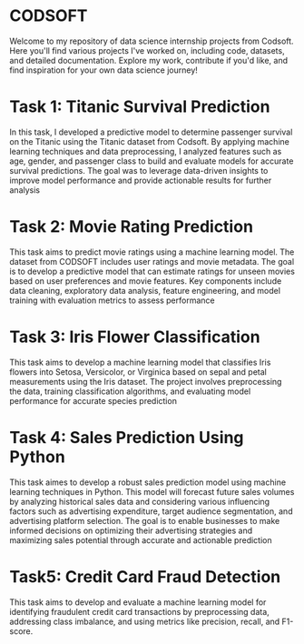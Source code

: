 # CODSOFT
Welcome to my repository of data science internship projects from Codsoft. Here you'll find various projects I've worked on, including code, datasets, and detailed documentation. Explore my work, contribute if you'd like, and find inspiration for your own data science journey!

# Task 1: Titanic Survival Prediction
In this task, I developed a predictive model to determine passenger survival on the Titanic using the Titanic dataset from Codsoft. By applying machine learning techniques and data preprocessing, I analyzed features such as age, gender, and passenger class to build and evaluate models for accurate survival predictions. The goal was to leverage data-driven insights to improve model performance and provide actionable results for further analysis

# Task 2: Movie Rating Prediction
This task aims to predict movie ratings using a machine learning model. The dataset from CODSOFT includes user ratings and movie metadata. The goal is to develop a predictive model that can estimate ratings for unseen movies based on user preferences and movie features. Key components include data cleaning, exploratory data analysis, feature engineering, and model training with evaluation metrics to assess performance

# Task 3: Iris Flower Classification
This task aims to develop a machine learning model that classifies Iris flowers into Setosa, Versicolor, or Virginica based on sepal and petal measurements using the Iris dataset. The project involves preprocessing the data, training classification algorithms, and evaluating model performance for accurate species prediction

# Task 4: Sales Prediction Using Python
This task aimes to develop a robust sales prediction model using machine learning techniques in Python. This model will forecast future sales volumes by analyzing historical sales data and considering various influencing factors such as advertising expenditure, target audience segmentation, and advertising platform selection. The goal is to enable businesses to make informed decisions on optimizing their advertising strategies and maximizing sales potential through accurate and actionable prediction

# Task5: Credit Card Fraud Detection
This task aims to develop and evaluate a machine learning model for identifying fraudulent credit card transactions by preprocessing data, addressing class imbalance, and using metrics like precision, recall, and F1-score.
